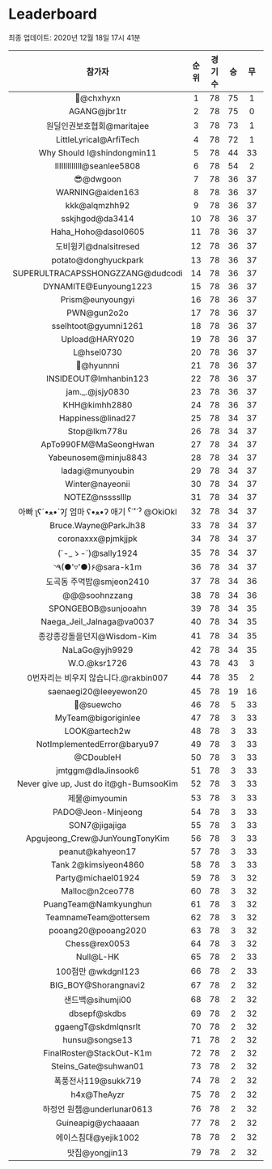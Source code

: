 # Leaderboard
최종 업데이트: 2020년 12월 18일 17시 41분




| 참가자 | 순위 | 경기수 | 승 | 무 | 패 | 승점 |
|:---:|:---:|:---:|:---:|:---:|:---:|:---:|
| 👑@chxhyxn | 1 | 78 | 75 | 1 | 2 | 226 |
| AGANG@jbr1tr | 2 | 78 | 75 | 0 | 3 | 225 |
| 원딜인권보호협회@maritajee | 3 | 78 | 73 | 1 | 4 | 220 |
| LittleLyrical@ArfiTech | 4 | 78 | 72 | 1 | 5 | 217 |
| Why Should I@shindongmin11 | 5 | 78 | 44 | 33 | 1 | 165 |
| lIIIlllIlIlIl@seanlee5808 | 6 | 78 | 54 | 2 | 22 | 164 |
| 😎@dwgoon | 7 | 78 | 36 | 37 | 5 | 145 |
| WARNING@aiden163 | 8 | 78 | 36 | 37 | 5 | 145 |
| kkk@alqmzhh92 | 9 | 78 | 36 | 37 | 5 | 145 |
| sskjhgod@da3414 | 10 | 78 | 36 | 37 | 5 | 145 |
| Haha_Hoho@dasol0605 | 11 | 78 | 36 | 37 | 5 | 145 |
| 도비윙키@dnalsitresed | 12 | 78 | 36 | 37 | 5 | 145 |
| potato@donghyuckpark | 13 | 78 | 36 | 37 | 5 | 145 |
| SUPERULTRACAPSSHONGZZANG@dudcodi | 14 | 78 | 36 | 37 | 5 | 145 |
| DYNAMITE@Eunyoung1223 | 15 | 78 | 36 | 37 | 5 | 145 |
| Prism@eunyoungyi | 16 | 78 | 36 | 37 | 5 | 145 |
| PWN@gun2o2o | 17 | 78 | 36 | 37 | 5 | 145 |
| sselhtoot@gyumni1261 | 18 | 78 | 36 | 37 | 5 | 145 |
| Upload@HARY020 | 19 | 78 | 36 | 37 | 5 | 145 |
| L@hsel0730 | 20 | 78 | 36 | 37 | 5 | 145 |
| 🐻@hyunnni | 21 | 78 | 36 | 37 | 5 | 145 |
| INSIDEOUT@Imhanbin123 | 22 | 78 | 36 | 37 | 5 | 145 |
| jam._.@jsjy0830 | 23 | 78 | 36 | 37 | 5 | 145 |
| KHH@kimhh2880 | 24 | 78 | 36 | 37 | 5 | 145 |
| Happiness@linad27 | 25 | 78 | 34 | 37 | 7 | 139 |
| Stop@lkm778u | 26 | 78 | 34 | 37 | 7 | 139 |
| ApTo990FM@MaSeongHwan | 27 | 78 | 34 | 37 | 7 | 139 |
| Yabeunosem@minju8843 | 28 | 78 | 34 | 37 | 7 | 139 |
| ladagi@munyoubin | 29 | 78 | 34 | 37 | 7 | 139 |
| Winter@nayeonii | 30 | 78 | 34 | 37 | 7 | 139 |
| NOTEZ@nsssslllp | 31 | 78 | 34 | 37 | 7 | 139 |
|  아빠  ʅʕ´•ﻌ•`ʔʃ  엄마 ʕ•ﻌ•ʔ 애기 ˁ˙˟˙ˀ @OkiOkl | 32 | 78 | 34 | 37 | 7 | 139 |
| Bruce.Wayne@ParkJh38 | 33 | 78 | 34 | 37 | 7 | 139 |
| coronaxxx@pjmkjjpk | 34 | 78 | 34 | 37 | 7 | 139 |
| (´-_ゝ-`)@sally1924 | 35 | 78 | 34 | 37 | 7 | 139 |
| ◝٩(●'▿'●)۶@sara-k1m | 36 | 78 | 34 | 37 | 7 | 139 |
| 도곡동 주먹밥@smjeon2410 | 37 | 78 | 34 | 36 | 8 | 138 |
| @@@soohnzzang | 38 | 78 | 34 | 36 | 8 | 138 |
| SPONGEBOB@sunjooahn | 39 | 78 | 34 | 35 | 9 | 137 |
| Naega_Jeil_Jalnaga@va0037 | 40 | 78 | 34 | 35 | 9 | 137 |
| 종강종강돌을던지@Wisdom-Kim | 41 | 78 | 34 | 35 | 9 | 137 |
| NaLaGo@yjh9929 | 42 | 78 | 34 | 35 | 9 | 137 |
| W.O.@ksr1726 | 43 | 78 | 43 | 3 | 32 | 132 |
| 0번자리는 비우지 않습니다.@rakbin007 | 44 | 78 | 35 | 2 | 41 | 107 |
| saenaegi20@leeyewon20 | 45 | 78 | 19 | 16 | 43 | 73 |
| 👏@suewcho | 46 | 78 | 5 | 33 | 40 | 48 |
| MyTeam@bigoriginlee | 47 | 78 | 3 | 33 | 42 | 42 |
| LOOK@artech2w | 48 | 78 | 3 | 33 | 42 | 42 |
| NotImplementedError@baryu97 | 49 | 78 | 3 | 33 | 42 | 42 |
| @CDoubleH | 50 | 78 | 3 | 33 | 42 | 42 |
| jmtggm@dlaJinsook6 | 51 | 78 | 3 | 33 | 42 | 42 |
| Never give up, Just do it@gh-BumsooKim | 52 | 78 | 3 | 33 | 42 | 42 |
| 제물@imyoumin | 53 | 78 | 3 | 33 | 42 | 42 |
| PADO@Jeon-Minjeong | 54 | 78 | 3 | 33 | 42 | 42 |
| SON7@jigajiga | 55 | 78 | 3 | 33 | 42 | 42 |
| Apgujeong_Crew@JunYoungTonyKim | 56 | 78 | 3 | 33 | 42 | 42 |
| peanut@kahyeon17 | 57 | 78 | 3 | 33 | 42 | 42 |
| Tank 2@kimsiyeon4860 | 58 | 78 | 3 | 33 | 42 | 42 |
| Party@michael01924 | 59 | 78 | 3 | 32 | 43 | 41 |
| Malloc@n2ceo778 | 60 | 78 | 3 | 32 | 43 | 41 |
| PuangTeam@Namkyunghun | 61 | 78 | 3 | 32 | 43 | 41 |
| TeamnameTeam@ottersem | 62 | 78 | 3 | 32 | 43 | 41 |
| pooang20@pooang2020 | 63 | 78 | 3 | 32 | 43 | 41 |
| Chess@rex0053 | 64 | 78 | 3 | 32 | 43 | 41 |
| Null@L-HK | 65 | 78 | 2 | 33 | 43 | 39 |
| 100점만 @wkdgnl123 | 66 | 78 | 2 | 33 | 43 | 39 |
| BIG_BOY@Shorangnavi2 | 67 | 78 | 2 | 32 | 44 | 38 |
| 샌드백@sihumji00 | 68 | 78 | 2 | 32 | 44 | 38 |
| dbsepf@skdbs | 69 | 78 | 2 | 32 | 44 | 38 |
| ggaengT@skdmlqnsrlt | 70 | 78 | 2 | 32 | 44 | 38 |
| hunsu@songse13 | 71 | 78 | 2 | 32 | 44 | 38 |
| FinalRoster@StackOut-K1m | 72 | 78 | 2 | 32 | 44 | 38 |
| Steins_Gate@suhwan01 | 73 | 78 | 2 | 32 | 44 | 38 |
| 폭풍전사119@sukk719 | 74 | 78 | 2 | 32 | 44 | 38 |
| h4x@TheAyzr | 75 | 78 | 2 | 32 | 44 | 38 |
| 하정언 원챔@underlunar0613 | 76 | 78 | 2 | 32 | 44 | 38 |
| Guineapig@ychaaaan | 77 | 78 | 2 | 32 | 44 | 38 |
| 에이스침대@yejik1002 | 78 | 78 | 2 | 32 | 44 | 38 |
| 맛집@yongjin13 | 79 | 78 | 2 | 32 | 44 | 38 |